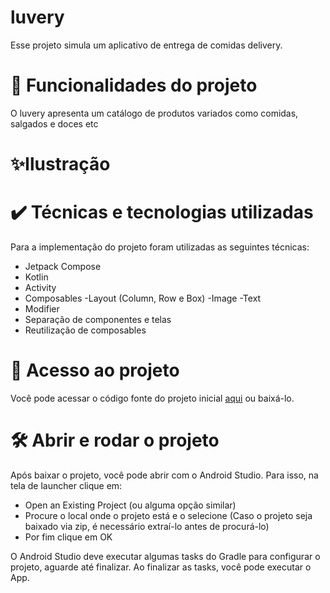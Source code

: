 # luvery
Esse projeto simula um aplicativo de entrega de comidas delivery.

# 🔨 Funcionalidades do projeto
O luvery apresenta um catálogo de produtos variados como comidas, salgados e doces etc

# ✨Ilustração


# ✔️ Técnicas e tecnologias utilizadas


Para a implementação do projeto foram utilizadas as seguintes técnicas:
* Jetpack Compose
* Kotlin
* Activity
* Composables
  -Layout (Column, Row e Box)
  -Image
  -Text
* Modifier
* Separação de componentes e telas
* Reutilização de composables

# 📁 Acesso ao projeto

Você pode acessar o código fonte do projeto inicial [aqui](https://github.com/lueny-dantas/luvery) ou baixá-lo.

# 🛠️ Abrir e rodar o projeto

Após baixar o projeto, você pode abrir com o Android Studio. Para isso, na tela de launcher clique em:

* Open an Existing Project (ou alguma opção similar)
* Procure o local onde o projeto está e o selecione (Caso o projeto seja baixado via zip, é necessário extraí-lo antes de procurá-lo)
* Por fim clique em OK

O Android Studio deve executar algumas tasks do Gradle para configurar o projeto, aguarde até finalizar. Ao finalizar as tasks, você pode executar o App.
